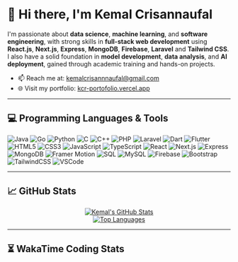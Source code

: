 # 👋 Hi there, I'm Kemal Crisannaufal

I'm passionate about **data science**, **machine learning**, and **software engineering**, with strong skills in **full-stack web development** using **React.js**, **Next.js**, **Express**, **MongoDB**, **Firebase**, **Laravel** and **Tailwind CSS**.  
I also have a solid foundation in **model development**, **data analysis**, and **AI deployment**, gained through academic training and hands-on projects.

- 📫 Reach me at: [kemalcrisannnaufal@gmail.com](mailto:kemalcrisannnaufal@gmail.com)
- 🌐 Visit my portfolio: [kcr-portofolio.vercel.app](https://kcr-portofolio.vercel.app/)

---

## 💻 Programming Languages & Tools

![Java](https://img.shields.io/badge/Java-ED8B00?style=flat-square&logo=java&logoColor=white)
![Go](https://img.shields.io/badge/Go-00ADD8?style=flat-square&logo=go&logoColor=white)
![Python](https://img.shields.io/badge/Python-3776AB?style=flat-square&logo=python&logoColor=white)
![C](https://img.shields.io/badge/C-00599C?style=flat-square&logo=c&logoColor=white)
![C++](https://img.shields.io/badge/C++-00599C?style=flat-square&logo=cplusplus&logoColor=white)
![PHP](https://img.shields.io/badge/PHP-777BB4?style=flat-square&logo=php&logoColor=white)
![Laravel](https://img.shields.io/badge/Laravel-FF2D20?style=flat-square&logo=laravel&logoColor=white)
![Dart](https://img.shields.io/badge/Dart-0175C2?style=flat-square&logo=dart&logoColor=white)
![Flutter](https://img.shields.io/badge/Flutter-02569B?style=flat-square&logo=flutter&logoColor=white)
![HTML5](https://img.shields.io/badge/HTML5-E34F26?style=flat-square&logo=html5&logoColor=white)
![CSS3](https://img.shields.io/badge/CSS3-1572B6?style=flat-square&logo=css3&logoColor=white)
![JavaScript](https://img.shields.io/badge/JavaScript-F7DF1E?style=flat-square&logo=javascript&logoColor=black)
![TypeScript](https://img.shields.io/badge/TypeScript-3178C6?style=flat-square&logo=typescript&logoColor=white)
![React](https://img.shields.io/badge/React-20232A?style=flat-square&logo=react&logoColor=61DAFB)
![Next.js](https://img.shields.io/badge/Next.js-000000?style=flat-square&logo=next.js&logoColor=white)
![Express](https://img.shields.io/badge/Express-000000?style=flat-square&logo=express&logoColor=white)
![MongoDB](https://img.shields.io/badge/MongoDB-4EA94B?style=flat-square&logo=mongodb&logoColor=white)
![Framer Motion](https://img.shields.io/badge/Framer_Motion-0055FF?style=flat-square&logo=framer&logoColor=white)
![SQL](https://img.shields.io/badge/SQL-4479A1?style=flat-square&logo=sql&logoColor=white)
![MySQL](https://img.shields.io/badge/MySQL-4479A1?style=flat-square&logo=mysql&logoColor=white)
![Firebase](https://img.shields.io/badge/Firebase-FFCA28?style=flat-square&logo=firebase&logoColor=black)
![Bootstrap](https://img.shields.io/badge/Bootstrap-7952B3?style=flat-square&logo=bootstrap&logoColor=white)
![TailwindCSS](https://img.shields.io/badge/Tailwind_CSS-06B6D4?style=flat-square&logo=tailwind-css&logoColor=white)
![VSCode](https://img.shields.io/badge/VSCode-007ACC?style=flat-square&logo=visual-studio-code&logoColor=white)

---

## 📈 GitHub Stats

<p align="center">
  <a href="https://github.com/kemalcrisannaufal">
    <img src="https://github-readme-stats.vercel.app/api?username=kemalcrisannaufal&show_icons=true&theme=radical" alt="Kemal's GitHub Stats" />
  </a>
  <br />
  <a href="https://github.com/kemalcrisannaufal">
    <img src="https://github-readme-stats.vercel.app/api/top-langs/?username=kemalcrisannaufal&layout=compact&theme=radical" alt="Top Languages" />
  </a>
</p>

---

## ⏳ WakaTime Coding Stats

<!--START_SECTION:waka-->
<!--END_SECTION:waka-->
